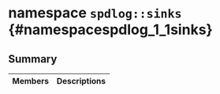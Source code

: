 # namespace `spdlog::sinks` {#namespacespdlog_1_1sinks}

## Summary

 Members                        | Descriptions                                
--------------------------------|---------------------------------------------

